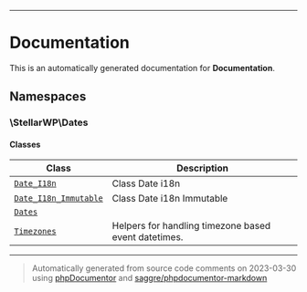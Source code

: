 
***

# Documentation



This is an automatically generated documentation for **Documentation**.


## Namespaces


### \StellarWP\Dates

#### Classes

| Class | Description |
|-------|-------------|
| [`Date_I18n`](./classes/StellarWP/Dates/Date_I18n.md) | Class Date i18n|
| [`Date_I18n_Immutable`](./classes/StellarWP/Dates/Date_I18n_Immutable.md) | Class Date i18n Immutable|
| [`Dates`](./classes/StellarWP/Dates/Dates.md) | |
| [`Timezones`](./classes/StellarWP/Dates/Timezones.md) | Helpers for handling timezone based event datetimes.|




***
> Automatically generated from source code comments on 2023-03-30 using [phpDocumentor](http://www.phpdoc.org/) and [saggre/phpdocumentor-markdown](https://github.com/Saggre/phpDocumentor-markdown)

